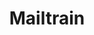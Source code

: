---
codehost: https://github.com/https://github.com/Mailtrain-org/mailtrain
logohandle: mailtrain
sort: mailtrain
title: Mailtrain
website: https://mailtrain.org/
---